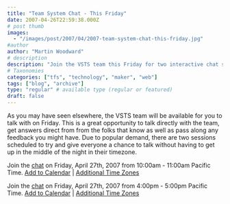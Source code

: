 ```yaml
---
title: "Team System Chat - This Friday"
date: 2007-04-26T22:59:38.000Z
# post thumb
images:
  - "/images/post/2007/04/2007-team-system-chat-this-friday.jpg"
#author
author: "Martin Woodward"
# description
description: "Join the VSTS team this Friday for two interactive chat sessions to discuss your feedback and get answers directly from the experts."
# Taxonomies
categories: ["tfs", "technology", "maker", "web"]
tags: ["blog", "archive"]
type: "regular" # available type (regular or featured)
draft: false
---
```

As you may have seen elsewhere, the VSTS team will be available for you to talk with on Friday.  This is a great opportunity to talk directly with the team, get answers direct from from the folks that know as well as pass along any feedback you might have.  Due to popular demand, there are two sessions scheduled to try and give everyone a chance to talk without having to get up in the middle of the night in their timezone.   

Join the [chat](http://msdn.microsoft.com/chats) on Friday, April 27th, 2007 from 10:00am - 11:00am Pacific Time.
[Add to Calendar](http://www.microsoft.com/communities/chats/vcs/07_0427_MSDN_VSTS.ics) | [Additional Time Zones](http://www.timeanddate.com/worldclock/fixedtime.html?year=2007&month=4&day=27&hour=10&min=0&sec=0&p1=234) 

Join the [chat](http://msdn.microsoft.com/chats) on Friday, April 27th, 2007 from 4:00pm - 5:00pm Pacific Time. 
[Add to Calendar](http://www.microsoft.com/communities/chats/vcs/07_0427_MSDN_VSTS2.ics) | [Additional Time Zones](http://www.timeanddate.com/worldclock/fixedtime.html?year=2007&month=4&day=27&hour=16&min=0&sec=0&p1=234)